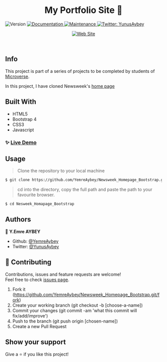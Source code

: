 <h1 align="center">My Portfolio Site 👋</h1>
<p>
  <img alt="Version" src="https://img.shields.io/badge/version-1.0.0-blue.svg?cacheSeconds=2592000" />
  <a href="https://github.com/YemreAybey/Newsweek_Homepage_Bootstrap#readme" target="_blank">
    <img alt="Documentation" src="https://img.shields.io/badge/documentation-yes-brightgreen.svg" />
  </a>
  <a href="https://github.com/YemreAybey/Newsweek_Homepage_Bootstrap/commit-activity" target="_blank">
    <img alt="Maintenance" src="https://img.shields.io/badge/Maintained%3F-yes-green.svg" />
  </a>
   <a href="https://twitter.com/YunusAybey" target="_blank">
    <img alt="Twitter: YunusAybey" src="https://img.shields.io/twitter/follow/YunusAybey.svg?style=social" />
  </a>
</p>
<p  align="center">
 <a href="https://yemreaybey.github.io/Newsweek_Homepage_Bootstrap" target="_blank">
    <img alt="Web Site" src="https://res.cloudinary.com/yemreaybey/image/upload/v1576076967/Portfolio/newsweek_a4cjy0.png" />
  </a>
</p>

<br>

## Info

This project is part of a series of projects to be completed by students of [Microverse](https://www.microverse.org/ "The Global School for Remote Software Developers!").

In this project, I have cloned Newsweek's [home page](https://www.newsweek.com/)

## Built With

- HTML5
- Bootstrap 4
- CSS3
- Javascript

### ✨ [Live Demo](https://yemreaybey.github.io/Newsweek_Homepage_Bootstrap)

## Usage

> Clone the repository to your local machine

```sh
$ git clone https://github.com/YemreAybey/Newsweek_Homepage_Bootstrap.git
```

> cd into the directory, copy the full path and paste the path to your favourite browser.

```sh
$ cd Nesweek_Homapage_Bootstrap
```

## Authors

👤 **Y.Emre AYBEY**

- Github: [@YemreAybey](https://github.com/YemreAybey)
- Twitter: [@YunusAybey](https://twitter.com/YunusAybey)

## 🤝 Contributing

Contributions, issues and feature requests are welcome!<br />Feel free to check [issues page](https://github.com/YemreAybey/Newsweek_Homepage_Bootstrap/issues).

1. Fork it (https://github.com/YemreAybey/Newsweek_Homepage_Bootstrap.git/fork)
2. Create your working branch (git checkout -b [choose-a-name])
3. Commit your changes (git commit -am 'what this commit will fix/add/improve')
4. Push to the branch (git push origin [chosen-name])
5. Create a new Pull Request

## Show your support

Give a ⭐️ if you like this project!
